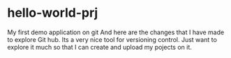 # hello-world-prj
My first demo application on git
And here are the changes that I have made to explore Git hub. Its a very nice tool for versioning control. Just want to explore it much so that I can create and upload my pojects on it.
